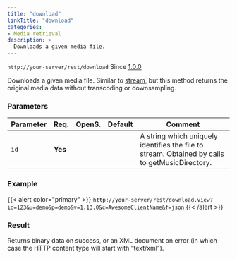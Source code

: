 ```yaml
---
title: "download"
linkTitle: "download"
categories:
- Media retrieval
description: >
  Downloads a given media file.
---
```


`http://your-server/rest/download` Since [1.0.0](../../subsonic-versions)

Downloads a given media file. Similar to [stream](../stream), but this method returns the original media data without transcoding or downsampling.

### Parameters

| Parameter | Req. | OpenS. | Default | Comment |
| --- | --- | --- | --- | --- |
| `id` | **Yes** | |     | A string which uniquely identifies the file to stream. Obtained by calls to getMusicDirectory. |

### Example

{{< alert color="primary" >}} `http://your-server/rest/download.view?id=123&u=demo&p=demo&v=1.13.0&c=AwesomeClientName&f=json` {{< /alert >}}

### Result

Returns binary data on success, or an XML document on error (in which case the HTTP content type will start with “text/xml”).
